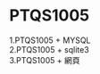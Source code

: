 # PTQS1005
1.PTQS1005 + MYSQL                                                                                                              
2.PTQS1005 + sqlite3                                                                                                               
3.PTQS1005 + 網頁
